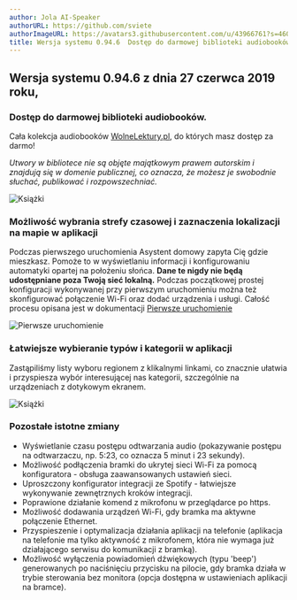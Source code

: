 ```yaml
---
author: Jola AI-Speaker
authorURL: https://github.com/sviete
authorImageURL: https://avatars3.githubusercontent.com/u/43966761?s=460&v=4
title: Wersja systemu 0.94.6  Dostęp do darmowej biblioteki audiobooków.
---
```


## Wersja systemu 0.94.6 z dnia 27 czerwca 2019 roku,

### Dostęp do darmowej biblioteki audiobooków.

Cała kolekcja audiobooków <a href="https://wolnelektury.pl/" target="_blank">WolneLektury.pl</a>,  do których masz dostęp za darmo!

*Utwory w bibliotece nie są objęte majątkowym prawem autorskim i znajdują się w domenie publicznej, co oznacza, że możesz je swobodnie słuchać, publikować i rozpowszechniać.*

![Książki](/img/en/frontend/ais_books_player.png)


<!--truncate-->

### Możliwość wybrania strefy czasowej i zaznaczenia lokalizacji na mapie w aplikacji

Podczas pierwszego uruchomienia Asystent domowy zapyta Cię gdzie mieszkasz. Pomoże to w wyświetlaniu informacji i konfigurowaniu automatyki opartej na położeniu słońca. **Dane te nigdy nie będą udostępniane poza Twoją sieć lokalną.**
Podczas początkowej prostej konfiguracji wykonywanej przy pierwszym uruchomieniu można też skonfigurować połączenie Wi-Fi oraz dodać urządzenia i usługi. Całość procesu opisana jest w dokumentacji [Pierwsze uruchomienie](/docs/en/ais_bramka_first_run.html)


![Pierwsze uruchomienie](/img/en/frontend/onboarding_step_2.png)


### Łatwiejsze wybieranie typów i kategorii w aplikacji

Zastąpiliśmy listy wyboru regionem z klikalnymi linkami, co znacznie ułatwia i przyspiesza wybór interesującej nas kategorii, szczególnie na urządzeniach z dotykowym ekranem.


![Książki](/img/en/frontend/ais_easy_picker.png)



### Pozostałe istotne zmiany

- Wyświetlanie czasu postępu odtwarzania audio (pokazywanie postępu na odtwarzaczu, np. 5:23, co oznacza 5 minut i 23 sekundy).
- Możliwość podłączenia bramki do ukrytej sieci Wi-Fi za pomocą konfiguratora - obsługa zaawansowanych ustawień sieci.
- Uproszczony konfigurator integracji ze Spotify - łatwiejsze wykonywanie zewnętrznych kroków integracji.
- Poprawione działanie komend z mikrofonu w przeglądarce po https.
- Możliwość dodawania urządzeń Wi-Fi, gdy bramka ma aktywne połączenie Ethernet.
- Przyspieszenie i optymalizacja działania aplikacji na telefonie (aplikacja na telefonie ma tylko aktywność z mikrofonem, która nie wymaga już działającego serwisu do komunikacji z bramką).
- Możliwość wyłączenia powiadomień dźwiękowych (typu 'beep') generowanych po naciśnięciu przycisku na pilocie, gdy bramka działa w trybie sterowania bez monitora (opcja dostępna w ustawieniach aplikacji na bramce).
